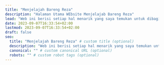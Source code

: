 ```yaml
---
title: "Menjelajah Bareng Reza"
description: "Halaman Utama WEbsite Menjelajab Bareng Reza"
lead: "Web ini berisi setiap hal menarik yang saya temukan untuk dibagikan kepada pembaca!"
date: 2023-09-07T16:33:54+02:00
lastmod: 2023-09-07T16:33:54+02:00
draft: false
seo:
  title: "Menjelajah Bareng Reza" # custom title (optional)
  description: "Web ini berisi setiap hal menarik yang saya temukan untuk dibagikan kepada pembaca!" # custom description (recommended)
  canonical: "" # custom canonical URL (optional)
  robots: "" # custom robot tags (optional)
---
```


